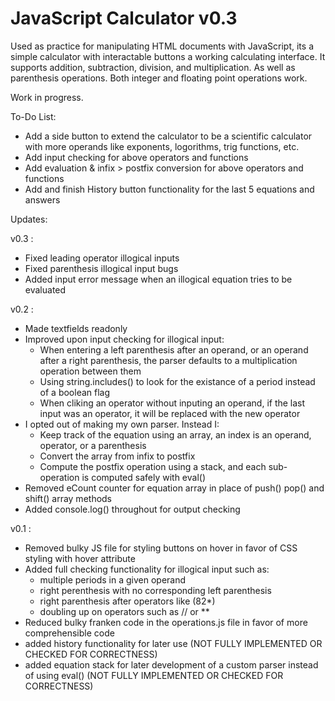 # JavaScript Calculator v0.3

Used as practice for manipulating HTML documents with JavaScript, its a simple calculator with interactable buttons a working calculating interface.
It supports addition, subtraction, division, and multiplication. As well as parenthesis operations.
Both integer and floating point operations work.

Work in progress. 

To-Do List:

- Add a side button to extend the calculator to be a scientific calculator with more operands like exponents, logorithms, trig functions, etc.
- Add input checking for above operators and functions
- Add evaluation & infix > postfix conversion for above operators and functions
- Add and finish History button functionality for the last 5 equations and answers

Updates:

v0.3 :
- Fixed leading operator illogical inputs
- Fixed parenthesis illogical input bugs
- Added input error message when an illogical equation tries to be evaluated

v0.2 :
- Made textfields readonly
- Improved upon input checking for illogical input:
  - When entering a left parenthesis after an operand, or an operand after a right parenthesis, the parser defaults to a multiplication operation between them
  - Using string.includes() to look for the existance of a period instead of a boolean flag
  - When cliking an operator without inputing an operand, if the last input was an operator, it will be replaced with the new operator
- I opted out of making my own parser. Instead I:
  - Keep track of the equation using an array, an index is an operand, operator, or a parenthesis
  - Convert the array from infix to postfix
  - Compute the postfix operation using a stack, and each sub-operation is computed safely with eval()
- Removed eCount counter for equation array in place of push() pop() and shift() array methods
- Added console.log() throughout for output checking

v0.1 :
- Removed bulky JS file for styling buttons on hover in favor of CSS styling with hover attribute
- Added full checking functionality for illogical input such as:
  - multiple periods in a given operand
  - right perenthesis with no corresponding left parenthesis
  - right parenthesis after operators like (82*)
  - doubling up on operators such as // or **
- Reduced bulky franken code in the operations.js file in favor of more comprehensible code
- added history functionality for later use (NOT FULLY IMPLEMENTED OR CHECKED FOR CORRECTNESS)
- added equation stack for later development of a custom parser instead of using eval() (NOT FULLY IMPLEMENTED OR CHECKED FOR CORRECTNESS)